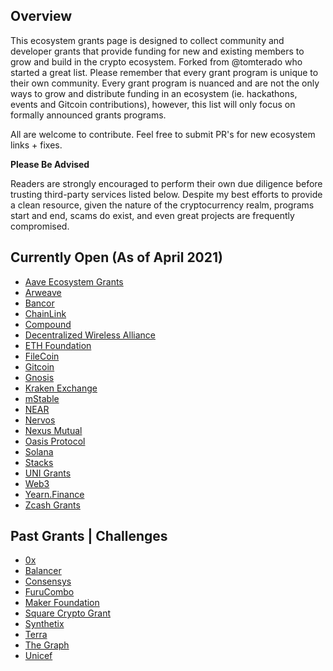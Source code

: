 ## Overview
This ecosystem grants page is designed to collect community and developer grants that provide funding for new and existing members to grow and build in the crypto ecosystem. Forked from @tomterado who started a great list. Please remember that every grant program is unique to their own community. Every grant program is nuanced and are not the only ways to grow and distribute funding in an ecosystem (ie. hackathons, events and Gitcoin contributions), however, this list will only focus on formally announced grants programs.

All are welcome to contribute. Feel free to submit PR's for new ecosystem links + fixes.

**Please Be Advised**

Readers are strongly encouraged to perform their own due diligence before trusting third-party services listed below. Despite my best efforts to provide a clean resource, given the nature of the cryptocurrency realm, programs start and end, scams do exist, and even great projects are frequently compromised.

## Currently Open (As of April 2021)
- [Aave Ecosystem Grants](https://medium.com/aave/aave-ecosystem-grants-round-2-33e7ffed7933)
- [Arweave](https://www.arweave.org/get-involved/grants-funding)
- [Bancor](https://support.bancor.network/hc/en-us/articles/360010458140-Developer-Grant-Program-)
- [ChainLink](https://chain.link/community/grants)
- [Compound](https://compoundgrants.org/)
- [Decentralized Wireless Alliance](https://dewialliance.medium.com/launching-the-dewi-grant-program-9410310129bf)
- [ETH Foundation](https://esp.ethereum.foundation/en/)
- [FileCoin](https://grants.filecoin.io/)
- [Gitcoin](https://gitcoin.co/grants/)
- [Gnosis](https://github.com/gnosis/GECO)
- [Kraken Exchange](https://www.kraken.com/en-us/features/grants)
- [mStable](https://github.com/mstable/mStable-dev-grants)
- [NEAR](https://near.org/grants/)
- [Nervos](https://www.nervos.org/developer/grants/)
- [Nexus Mutual](https://medium.com/nexus-mutual/our-community-grants-programme-is-live-cd4b10451405)
- [Oasis Protocol](https://oasisprotocol.org/ecosystem-grants)
- [Solana](https://solana.com/grants)
- [Stacks](https://github.com/stacksgov/Stacks-Grants)
- [UNI Grants](https://www.notion.so/Welcome-to-UNI-Grants-6e3e84967a984a5fb127ae749649ddc9)
- [Web3](https://docs.onflow.org/)
- [Yearn.Finance](https://gov.yearn.finance/t/september-grants-announcement/7044)
- [Zcash Grants](https://grants.zfnd.org/)

## Past Grants | Challenges
- [0x](https://0x.org/eap)
- [Balancer](https://medium.com/balancer-protocol/batch-2-of-balancer-ecosystem-fund-grants-is-now-available-c6b1bf567483)
- [Consensys](https://www.consensys.net/grants)
- [FuruCombo](https://medium.com/furucombo/furucombo-creative-challenge-9-000-in-prizes-7b7c0a9451ca)
- [Maker Foundation](https://funding.makerdao.com/)
- [Square Crypto Grant](https://medium.com/@squarecrypto/square-crypto-grants-for-everybody-93d614f5fd0e#:~:text=We%20support%20bitcoin%20by%20building,grants%20to%20BTCPayServer%20and%20ZmnSCPxj.)
- [Synthetix](https://blog.synthetix.io/synthetix-grantsdao/)
- [Terra](https://medium.com/terra-money/introducing-terra-ecosystem-grants-bd84b584e279)
- [The Graph](https://thegraph.com/blog/wave-one-funding)
- [Unicef](https://www.unicef.org/innovation/applyBlockchainCrypto)
